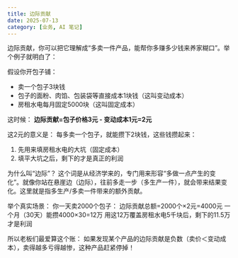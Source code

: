 ```yaml
---
title: 边际贡献
date: 2025-07-13
category: [业务, AI 笔记]
---
```


边际贡献，你可以把它理解成“多卖一件产品，能帮你多赚多少钱来养家糊口”。举个例子就明白了：

假设你开包子铺：
- 卖一个包子3块钱
- 包子的面粉、肉馅、包装袋等直接成本1块钱（这叫变动成本）
- 房租水电每月固定5000块（这叫固定成本）

这时候：
**边际贡献=包子价格3元 - 变动成本1元=2元**

这2元的意义是：
每多卖一个包子，就能攒下2块钱，这些钱攒起来：

1. 先用来填房租水电的大坑（固定成本）
2. 填平大坑之后，剩下的才是真正的利润

为什么叫“边际”？
这个词是从经济学来的，专门用来形容“多做一点产生的变化”。就像你站在悬崖边（边际），往前多走一步（多生产一件），就会带来结果变化。这里就是指多生产/多卖一件带来的额外贡献。

举个真实场景：
你一天卖2000个包子：
边际贡献总额=2000个×2元=4000元
一个月（30天）能攒4000×30=12万
用这12万覆盖房租水电5千块后，剩下的11.5万才是利润

所以老板们最爱算这个账：
如果发现某个产品的边际贡献是负数（卖价＜变动成本），卖得越多亏得越惨，这种产品赶紧停掉！